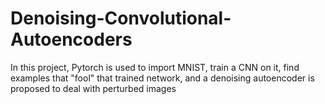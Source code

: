 # Denoising-Convolutional-Autoencoders

In this project, Pytorch is used to import MNIST, train a CNN on it, find examples that "fool" that trained network, and a denoising autoencoder is proposed to deal with perturbed images
